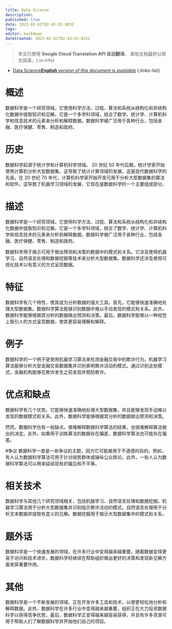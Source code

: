 ```yaml
---
title: Data Science
description: 
published: true
date: 2023-02-01T02:43:55.803Z
tags: 
editor: markdown
dateCreated: 2023-02-01T02:43:52.015Z
---
```


> 本文已使用 **Google Cloud Translation API 自动翻译**。
某些文档最好以原文阅读。{.is-info}

- [Data Science***English** version of this document is available*](/en/Knowledge-base/Dictionary/data-science)
{.links-list}


# 概述
数据科学是一个研究领域，它使用科学方法、过程、算法和系统从结构化和非结构化数据中提取知识和见解。它是一个多学科领域，结合了数学、统计学、计算机科学和信息技术的元素来分析和解释数据。数据科学被广泛用于各种行业，包括金融、医疗保健、零售、制造和政府。

# 历史
数据科学起源于统计学和计算机科学领域。 20 世纪 50 年代后期，统计学家开始使用计算机分析大型数据集。这导致了统计计算领域的发展，这是现代数据科学的先驱。在 20 世纪 70 年代，计算机科学家开始开发可用于分析大型数据集的算法和软件。这导致了机器学习领域的发展，它现在是数据科学的一个主要组成部分。

# 描述
数据科学是一个研究领域，它使用科学方法、过程、算法和系统从结构化和非结构化数据中提取知识和见解。它是一个多学科领域，结合了数学、统计学、计算机科学和信息技术的元素来分析和解释数据。数据科学被广泛用于各种行业，包括金融、医疗保健、零售、制造和政府。

数据科学用于揭示可用于做出预测和决策的数据中的模式和关系。它涉及使用机器学习、自然语言处理和数据挖掘等技术来分析大型数据集。数据科学还涉及使用可视化技术以有意义的方式呈现数据。

# 特征
数据科学有几个特性，使其成为分析数据的强大工具。首先，它能够快速准确地处理大型数据集。数据科学算法能够识别数据中难以手动发现的模式和关系。此外，数据科学能够根据其分析的数据做出预测和决策。最后，数据科学能够以一种视觉上吸引人的方式呈现数据，使其更容易理解和解释。

# 例子
数据科学的一个例子是使用机器学习算法来检测金融交易中的欺诈行为。机器学习算法能够分析大型金融交易数据集并识别表明欺诈活动的模式。通过识别这些模式，金融机构能够在欺诈发生之前发现并预防欺诈。

# 优点和缺点
数据科学有几个优势。它能够快速准确地处理大型数据集，并且能够发现手动难以发现的数据模式和关系。此外，数据科学能够根据其分析的数据做出预测和决策。

然而，数据科学也有一些缺点。很难解释数据科学算法的结果，也很难解释算法做出的决定。此外，如果用于训练算法的数据存在偏差，数据科学算法也可能存在偏差。

#争议
数据科学一直是一些争议的主题，因为它可能被用于不道德的目的。例如，有人认为数据科学算法可用于针对弱势群体或操纵公众舆论。此外，一些人认为数据科学算法可以用来延续现有的偏见和不平等。

# 相关技术
数据科学与其他几个研究领域相关，包括机器学习、自然语言处理和数据挖掘。机器学习算法用于分析大型数据集并识别指示欺诈活动的模式。自然语言处理用于分析文本数据并提取有意义的见解。数据挖掘用于揭示大型数据集中的模式和关系。

# 题外话
数据科学是一个快速发展的领域，在许多行业中变得越来越重要。随着数据变得更易于访问和技术进步，数据科学将继续在帮助组织做出更好的决策和发现新见解方面发挥重要作用。

# 其他
数据科学是一个不断发展的领域，正在开发许多工具和技术，以便更轻松地分析和解释数据。此外，数据科学在许多行业中变得越来越重要，组织正在大力投资数据科学以获得竞争优势。最后，数据科学正变得越来越容易获得，并且有许多资源可用于帮助人们了解数据科学并开始他们自己的项目。